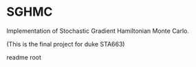# SGHMC
Implementation of Stochastic Gradient Hamiltonian Monte Carlo.

(This is the final project for duke STA663)

readme root